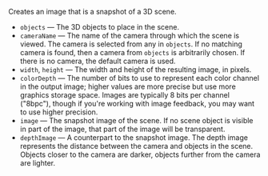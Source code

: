 Creates an image that is a snapshot of a 3D scene.

   - `objects` — The 3D objects to place in the scene.
   - `cameraName` — The name of the camera through which the scene is viewed. The camera is selected from any in `objects`. If no matching camera is found, then a camera from `objects` is arbitrarily chosen. If there is no camera, the default camera is used. 
   - `width`, `height` — The width and height of the resulting image, in pixels.
   - `colorDepth` — The number of bits to use to represent each color channel in the output image; higher values are more precise but use more graphics storage space.  Images are typically 8 bits per channel ("8bpc"), though if you're working with image feedback, you may want to use higher precision.
   - `image` — The snapshot image of the scene. If no scene object is visible in part of the image, that part of the image will be transparent.
   - `depthImage` — A counterpart to the snapshot image. The depth image represents the distance between the camera and objects in the scene. Objects closer to the camera are darker, objects further from the camera are lighter. 
